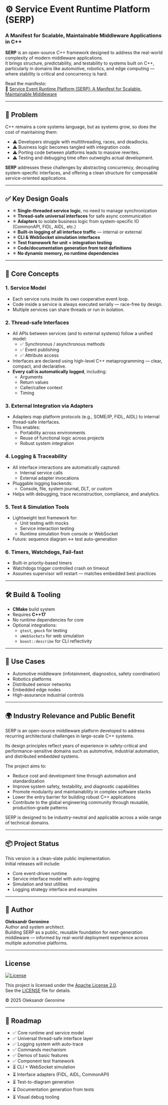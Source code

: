 # ⚙️ Service Event Runtime Platform (SERP)  
### A Manifest for Scalable, Maintainable Middleware Applications in C++

**SERP** is an open-source C++ framework designed to address the real-world complexity of modern middleware applications.  
It brings structure, predictability, and testability to systems built on C++, particularly in domains like automotive, robotics, and edge computing — where stability is critical and concurrency is hard.

Read the manifesto:  
📖 [Service Event Runtime Platform (SERP): A Manifest for Scalable, Maintainable Middleware](https://medium.com/@ageronime/service-event-runtime-platform-serp-a-manifest-for-scalable-maintainable-middleware-c1e7f6a483b9)

---

## 🚨 Problem

C++ remains a core systems language, but as systems grow, so does the cost of maintaining them:

- ⚠️ Developers struggle with multithreading, races, and deadlocks.
- ⚠️ Business logic becomes tangled with integration code.
- ⚠️ Porting code between platforms leads to massive rewrites.
- ⚠️ Testing and debugging time often outweighs actual development.

**SERP** addresses these challenges by abstracting concurrency, decoupling system-specific interfaces, and offering a clean structure for composable service-oriented applications.

---

## ✅ Key Design Goals

- ✳ **Single-threaded service logic**, no need to manage synchronization
- ✳ **Thread-safe universal interfaces** for safe async communication
- ✳ **Adapters** to isolate business logic from system-specific IO (CommonAPI, FIDL, AIDL, etc.)
- ✳ **Built-in logging of all interface traffic** — internal or external
- ✳ **CLI & WebSocket simulation interfaces**
- ✳ **Test framework for unit + integration testing**
- ✳ **Code/documentation generation from test definitions**
- ✳ **No dynamic memory, no runtime dependencies**

---

## 🧩 Core Concepts

### 1. Service Model
- Each service runs inside its own cooperative event loop.
- Code inside a service is always executed serially — race-free by design.
- Multiple services can share threads or run in isolation.

### 2. Thread-safe Interfaces
- All APIs between services (and to external systems) follow a unified model:
  - ✅ Synchronous / asynchronous methods
  - ✅ Event publishing
  - ✅ Attribute access
- Interfaces are declared using high-level C++ metaprogramming — clear, compact, and declarative.
- **Every call is automatically logged**, including:
  - Arguments
  - Return values
  - Caller/callee context
  - Timing

### 3. External Integration via Adapters
- Adapters map platform protocols (e.g., SOME/IP, FIDL, AIDL) to internal thread-safe interfaces.
- This enables:
  - Portability across environments
  - Reuse of functional logic across projects
  - Robust system integration

### 4. Logging & Traceability
- All interface interactions are automatically captured:
  - Internal service calls
  - External adapter invocations
- Pluggable logging backends:
  - Console, file, system journal, DLT, or custom
- Helps with debugging, trace reconstruction, compliance, and analytics.

### 5. Test & Simulation Tools
- Lightweight test framework for:
  - Unit testing with mocks
  - Service interaction testing
  - Runtime simulation from console or WebSocket
- Future: sequence diagram ↔ test auto-generation

### 6. Timers, Watchdogs, Fail-fast
- Built-in priority-based timers
- Watchdogs trigger controlled crash on timeout
- Assumes supervisor will restart — matches embedded best practices

---

## 🛠 Build & Tooling

- **CMake** build system
- Requires **C++17**
- No runtime dependencies for core
- Optional integrations:
  - `gtest`, `gmock` for testing
  - `uWebSockets` for web simulation
  - `boost::describe` for CLI reflectivity

---

## 🧠 Use Cases

- Automotive middleware (infotainment, diagnostics, safety coordination)
- Robotics platforms
- Distributed sensor networks
- Embedded edge nodes
- High-assurance industrial controls

---

## 🌍 Industry Relevance and Public Benefit

SERP is an open-source middleware platform developed to address recurring architectural challenges in large-scale C++ systems.

Its design principles reflect years of experience in safety-critical and performance-sensitive domains such as automotive, industrial automation, and distributed embedded systems.

The project aims to:

- Reduce cost and development time through automation and standardization
- Improve system safety, testability, and diagnostic capabilities
- Promote modularity and maintainability in complex software stacks
- Lower the entry barrier for building robust C++ applications
- Contribute to the global engineering community through reusable, production-grade patterns

SERP is designed to be industry-neutral and applicable across a wide range of technical domains.

---

## 📦 Project Status

This version is a clean-slate public implementation.  
Initial releases will include:

- Core event-driven runtime
- Service interface model with auto-logging
- Simulation and test utilities
- Logging strategy interface and examples

---

## 👤 Author

**Oleksandr Geronime**  
Author and system architect.  
Building SERP as a public, reusable foundation for next-generation middleware — informed by real-world deployment experience across multiple automotive platforms.

---

## License

[![License](https://img.shields.io/badge/License-Apache_2.0-blue.svg)](https://www.apache.org/licenses/LICENSE-2.0)

This project is licensed under the [Apache License 2.0](https://www.apache.org/licenses/LICENSE-2.0).  
See the [LICENSE](LICENSE) file for details.

© 2025 Oleksandr Geronime

---

## 🧭 Roadmap

- ✅ Core runtime and service model
- ✅ Universal thread-safe interface layer
- ✅ Logging system with auto-trace
- ✅ Commands mechanism
- ✅ Demos of basic features
- ✅ Component test framework
- ⏳ CLI + WebSocket simulation
- ⏳ Interface adapters (FIDL, AIDL, CommonAPI)
- ⏳ Test-to-diagram generation
- ⏳ Documentation generation from tests
- ⏳ Visual debug tooling
